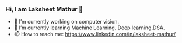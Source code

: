### Hi, I am Laksheet Mathur 👋

- 🔭 I’m currently working on computer vision.
- 🌱 I’m currently learning Machine Learning, Deep learning,DSA.  
- 📫 How to reach me: https://www.linkedin.com/in/laksheet-mathur/
